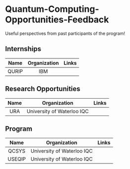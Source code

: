# Quantum-Computing-Opportunities-Feedback
Useful perspectives from past participants of the program!

## Internships
| Name | Organization | Links |
| :--: | :--: | :--: |
| QURIP | IBM |  |

## Research Opportunities
| Name | Organization | Links |
| :--: | :--: | :--: |
| URA | University of Waterloo IQC |  |


## Program
| Name | Organization | Links |
| :--: | :--: | :--: |
| QCSYS | University of Waterloo IQC |  |
| USEQIP | University of Waterloo IQC |  |
